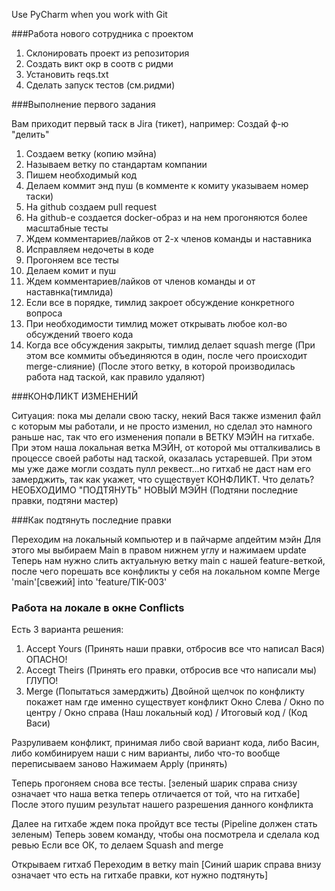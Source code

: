 Use PyCharm when you work with Git

###Работа нового сотрудника с проектом
1) Склонировать проект из репозитория
2) Создать викт окр в соотв с ридми
3) Установить reqs.txt
4) Сделать запуск тестов (см.ридми)

###Выполнение первого задания

Вам приходит первый таск в Jira (тикет), например: Создай ф-ю "делить"
1) Создаем ветку (копию мэйна)
2) Называем ветку по стандартам компании
3) Пишем необходимый код
4) Делаем коммит энд пуш (в комменте к комиту указываем номер таски)
5) На github создаем pull request
6) На github-е создается docker-образ и на нем прогоняются более масштабные тесты
7) Ждем комментариев/лайков от 2-х членов команды и наставника
8) Исправляем недочеты в коде
9) Прогоняем все тесты
10) Делаем комит и пуш
11) Ждем комментариев/лайков от членов команды и от наставнка(тимлида)
12) Если все в порядке, тимлид закроет обсуждение конкретного вопроса
13) При необходимости тимлид может открывать любое кол-во обсуждений твоего кода
14) Когда все обсуждения закрыты, тимлид делает squash merge
(При этом все коммиты объединяются в один, после чего происходит merge-слияние)
(После этого ветку, в которой производилась работа над таской, как правило удаляют)

###КОНФЛИКТ ИЗМЕНЕНИЙ

Ситуация: пока мы делали свою таску, некий Вася также изменил файл с которым мы работали, и не просто изменил, но сделал это намного раньше нас, так что его изменения попали в ВЕТКУ МЭЙН на гитхабе.
При этом наша локальная ветка МЭЙН, от которой мы отталкивались в процессе своей работы над таской, оказалась устаревшей. 
При этом мы уже даже могли создать пулл реквест...но гитхаб не даст нам его замерджить, так как укажет, что существует КОНФЛИКТ.
Что делать?
НЕОБХОДИМО "ПОДТЯНУТЬ" НОВЫЙ МЭЙН 
(Подтяни последние правки, подтяни мастер)

###Как подтянуть последние правки

Переходим на локальный компьютер и в пайчарме апдейтим мэйн
Для этого мы выбираем Main в правом нижнем углу и нажимаем update
Теперь нам нужно слить актуальную ветку main с нашей feature-веткой, после чего порешать все конфликты у себя на локальном компе
Merge 'main'[свежий] into 'feature/TIK-003'

### Работа на локале в окне Conflicts

Есть 3 варианта решения:
1) Accept Yours (Принять наши правки, отбросив все что написал Вася) ОПАСНО!
2) Accegt Theirs (Принять его правки, отбросив все что написали мы) ГЛУПО!
3) Merge (Попытаться замерджить)
Двойной щелчок по конфликту покажет нам где именно существует конфликт
Окно Слева		/	Окно по центру	/	Окно справа
(Наш локальный код)	/	Итоговый код	/	(Код Васи)

Разруливаем конфликт, принимая либо свой вариант кода, либо Васин, либо комбинируем наши с ним варианты, либо что-то вообще переписываем заново
Нажимаем Apply (принять)

Теперь прогоняем снова все тесты.
[зеленый шарик справа снизу означает что наша ветка теперь отличается от той, что на гитхабе]
После этого пушим результат нашего разрешения данного конфликта

Далее на гитхабе ждем пока пройдут все тесты (Pipeline должен стать зеленым)
Теперь зовем команду, чтобы она посмотрела и сделала код ревью
Если все ОК, то делаем Squash and merge

Открываем гитхаб
Переходим в ветку main
[Синий шарик справа внизу означает что есть на гитхабе правки, кот нужно подтянуть]